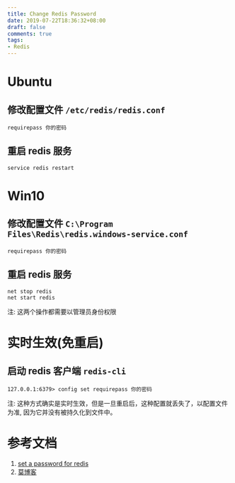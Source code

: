 ```yaml
---
title: Change Redis Password
date: 2019-07-22T18:36:32+08:00
draft: false
comments: true
tags: 
- Redis
---
```


# Ubuntu
## 修改配置文件 `/etc/redis/redis.conf`
```
requirepass 你的密码
```
## 重启 redis 服务
```
service redis restart
```

# Win10
## 修改配置文件 `C:\Program Files\Redis\redis.windows-service.conf`
```
requirepass 你的密码
```
## 重启 redis 服务
```
net stop redis
net start redis
```
注: 这两个操作都需要以管理员身份权限

# 实时生效(免重启)
## 启动 redis 客户端 `redis-cli`
```
127.0.0.1:6379> config set requirepass 你的密码
```
注: 这种方式确实是实时生效，但是一旦重启后，这种配置就丢失了，以配置文件为准, 因为它并没有被持久化到文件中。

# 参考文档
1. [set a password for redis](https://stackoverflow.com/questions/7537905/redis-set-a-password-for-redis)
2. [莫博客](https://www.cnblogs.com/sheepswallow/p/4856751.html)

